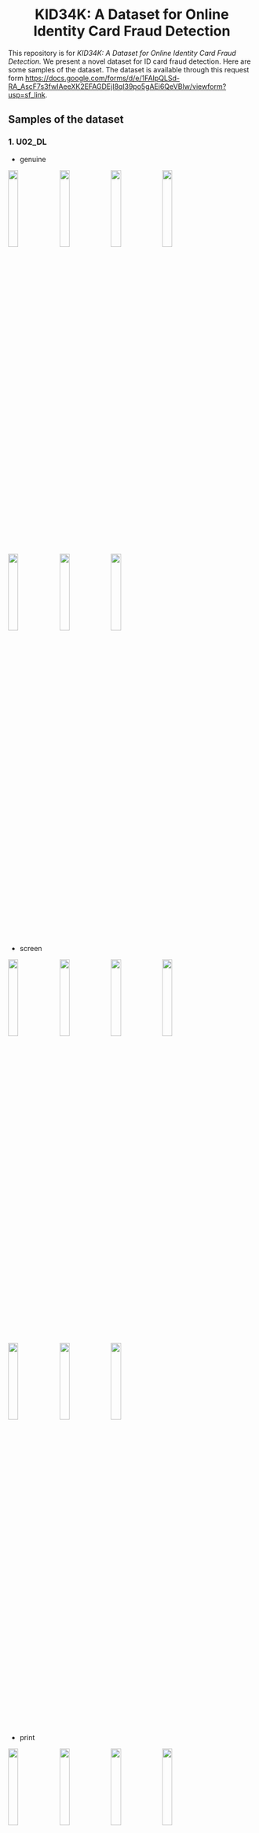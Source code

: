 
# <div align=center> KID34K: A Dataset for Online Identity Card Fraud Detection </div>

This repository is for *KID34K: A Dataset for Online Identity Card Fraud Detection.*
We present a novel dataset for ID card fraud detection.
Here are some samples of the dataset. 
The dataset is available through this request form https://docs.google.com/forms/d/e/1FAIpQLSd-RA_AscF7s3fwIAeeXK2EFAGDEjI8ql39po5gAEi6QeVBIw/viewform?usp=sf_link.


## Samples of the dataset

### 1. U02_DL
   - genuine
<img src="https://github.com/DASH-Lab/idcard_fraud_detection/assets/79193743/fe8df053-6827-4592-a72f-b9561bdabd56" width=20% height = 20%>
<img src="https://github.com/DASH-Lab/idcard_fraud_detection/assets/79193743/16872bab-ba73-4a7d-aa05-b139a9542c58" width=20% height = 20%>
<img src="https://github.com/DASH-Lab/idcard_fraud_detection/assets/79193743/bd715665-439e-4347-96fa-0827e6860ec4" width=20% height = 20%>
<img src="https://github.com/DASH-Lab/idcard_fraud_detection/assets/79193743/d47add44-70c3-46ef-b575-acbbac9159d2" width=20% height = 20%>
<img src="https://github.com/DASH-Lab/idcard_fraud_detection/assets/79193743/83b3c495-56b4-4e48-b9dd-3ef8733dbb46" width=20% height = 20%>
<img src="https://github.com/DASH-Lab/idcard_fraud_detection/assets/79193743/dbedca3b-3c28-4ddc-aede-b238ca0b1b69" width=20% height = 20%>
<img src="https://github.com/DASH-Lab/idcard_fraud_detection/assets/79193743/a105ac1d-b727-4889-adb1-f00a5cb11f57" width=20% height = 20%>

   - screen
<img src="https://github.com/DASH-Lab/idcard_fraud_detection/assets/79193743/fbec2fd1-f0f6-48be-aabb-aa17ad7d2d20" width=20% height = 20%>
<img src="https://github.com/DASH-Lab/idcard_fraud_detection/assets/79193743/7ade96ed-5bb8-41fc-8a54-2f73b4ac071c" width=20% height = 20%>
<img src="https://github.com/DASH-Lab/idcard_fraud_detection/assets/79193743/e466a539-2df4-4075-8a87-d2423070cb13" width=20% height = 20%>
<img src="https://github.com/DASH-Lab/idcard_fraud_detection/assets/79193743/3faf654d-b12b-47de-b56a-d05e72ac4c8c" width=20% height = 20%>
<img src="https://github.com/DASH-Lab/idcard_fraud_detection/assets/79193743/5f52de45-1188-4253-afde-e3c852d37aca" width=20% height = 20%>
<img src="https://github.com/DASH-Lab/idcard_fraud_detection/assets/79193743/a0dbecf0-29b2-41cb-879b-32498f0a7c43" width=20% height = 20%>
<img src="https://github.com/DASH-Lab/idcard_fraud_detection/assets/79193743/cc0c9058-c881-4168-9737-d08d9fed9d1b" width=20% height = 20%>

   - print  
<img src="https://github.com/DASH-Lab/idcard_fraud_detection/assets/79193743/139b3cad-2a04-45fb-a3b3-2fe07e8050f4" width=20% height = 20%>
<img src="https://github.com/DASH-Lab/idcard_fraud_detection/assets/79193743/f5364004-4a79-4f74-bf15-67fcf1ace25d" width=20% height = 20%>
<img src="https://github.com/DASH-Lab/idcard_fraud_detection/assets/79193743/cbf1ed73-ec2f-4a14-974b-58d0777def10" width=20% height = 20%>
<img src="https://github.com/DASH-Lab/idcard_fraud_detection/assets/79193743/52f159de-81b3-474d-846d-8e2e1e3b9ebc" width=20% height = 20%>
<img src="https://github.com/DASH-Lab/idcard_fraud_detection/assets/79193743/b7bc8677-dee7-4293-a6f2-8259763807bb" width=20% height = 20%>
<img src="https://github.com/DASH-Lab/idcard_fraud_detection/assets/79193743/6751f3b8-2779-4586-94d2-4a989ffc8a58" width=20% height = 20%>
<img src="https://github.com/DASH-Lab/idcard_fraud_detection/assets/79193743/b2cc3968-15ca-4e04-a22b-648fda1d84fa" width=20% height = 20%>

___

### 2. U07_DL
   - genuine
<img src="https://github.com/DASH-Lab/idcard_fraud_detection/assets/79193743/6929fd4b-8dd7-4597-9057-3a701a3a8670" width=20% height = 20%>
<img src="https://github.com/DASH-Lab/idcard_fraud_detection/assets/79193743/0ec2d4a7-0a35-4372-96a1-31607a14ad95" width=20% height = 20%>
<img src="https://github.com/DASH-Lab/idcard_fraud_detection/assets/79193743/6b7a696c-8d6f-4da0-a0d8-763a183918f2" width=20% height = 20%>
<img src="https://github.com/DASH-Lab/idcard_fraud_detection/assets/79193743/7e59443a-03fc-4be2-8fa0-e42801990d92" width=20% height = 20%>
<img src="https://github.com/DASH-Lab/idcard_fraud_detection/assets/79193743/560f0979-22df-46f8-a26d-6fa0f9163bab" width=20% height = 20%>
<img src="https://github.com/DASH-Lab/idcard_fraud_detection/assets/79193743/62975747-ed48-40ae-84b9-7f4bc46202cb" width=20% height = 20%>
<img src="https://github.com/DASH-Lab/idcard_fraud_detection/assets/79193743/7df02b89-c0b2-45b8-a66e-ed426f0e4d56" width=20% height = 20%>

   - screen
<img src="https://github.com/DASH-Lab/idcard_fraud_detection/assets/79193743/fcfebe18-42fc-4ef8-b8a9-433a8f3f65c0" width=20% height = 20%>
<img src="https://github.com/DASH-Lab/idcard_fraud_detection/assets/79193743/feab942d-b21f-4652-ab8b-c97af189c6a7" width=20% height = 20%>
<img src="https://github.com/DASH-Lab/idcard_fraud_detection/assets/79193743/5563c509-7797-4b3b-bd91-0566efc9caa0" width=20% height = 20%>
<img src="https://github.com/DASH-Lab/idcard_fraud_detection/assets/79193743/d53158da-196c-495a-b15f-10bb43751dfa" width=20% height = 20%>
<img src="https://github.com/DASH-Lab/idcard_fraud_detection/assets/79193743/c7cc1e20-a63b-42be-b46d-a93c7b71d23a" width=20% height = 20%>
<img src="https://github.com/DASH-Lab/idcard_fraud_detection/assets/79193743/1449e397-f989-41de-936c-cf92ab518695" width=20% height = 20%>
<img src="https://github.com/DASH-Lab/idcard_fraud_detection/assets/79193743/e36fd44e-2cd0-40c7-8f61-2e05cee3ce61" width=20% height = 20%>


   - print
<img src="https://github.com/DASH-Lab/idcard_fraud_detection/assets/79193743/1cf10324-7cdf-4043-b21c-e8cea34c9505" width=20% height = 20%>
<img src="https://github.com/DASH-Lab/idcard_fraud_detection/assets/79193743/0a66699e-507f-4694-996e-dd1d3606e10a" width=20% height = 20%>
<img src="https://github.com/DASH-Lab/idcard_fraud_detection/assets/79193743/d0b9dcf6-d45b-4ffc-b740-661bd0f906ff" width=20% height = 20%>
<img src="https://github.com/DASH-Lab/idcard_fraud_detection/assets/79193743/b5c46f5b-c884-4142-b88e-2a791f18d6f0" width=20% height = 20%>
<img src="https://github.com/DASH-Lab/idcard_fraud_detection/assets/79193743/81b9e223-4e65-4895-ab78-0f9fed622140" width=20% height = 20%>
<img src="https://github.com/DASH-Lab/idcard_fraud_detection/assets/79193743/efec01c0-26a6-420c-b9c7-80da47f5ed71" width=20% height = 20%>
<img src="https://github.com/DASH-Lab/idcard_fraud_detection/assets/79193743/d1fd6edf-ca84-44ce-871a-f6b101d495f3" width=20% height = 20%>

___

### 3. U07_ID
   - genuine
<img src="https://github.com/DASH-Lab/idcard_fraud_detection/assets/79193743/93f8f10b-f9bb-4fac-937f-3c4099f2562d" width=20% height = 20%>
<img src="https://github.com/DASH-Lab/idcard_fraud_detection/assets/79193743/1baa949b-d541-484a-87c2-8f9b6b3c72a5" width=20% height = 20%>
<img src="https://github.com/DASH-Lab/idcard_fraud_detection/assets/79193743/ea121f1e-c4e6-41f8-8f50-8f536800c9ed" width=20% height = 20%>
<img src="https://github.com/DASH-Lab/idcard_fraud_detection/assets/79193743/af7705ef-f45a-4497-a358-fa4f025c04d1" width=20% height = 20%>
<img src="https://github.com/DASH-Lab/idcard_fraud_detection/assets/79193743/52d440f0-425e-4d9e-b204-f205045b64dc" width=20% height = 20%>
<img src="https://github.com/DASH-Lab/idcard_fraud_detection/assets/79193743/eed28f0c-f6a8-49cc-b70c-cdcc4e8115c4" width=20% height = 20%>
<img src="https://github.com/DASH-Lab/idcard_fraud_detection/assets/79193743/1e91cfea-6820-45b9-9dab-6e7f0b152d4e" width=20% height = 20%>

   - screen
<img src="https://github.com/DASH-Lab/idcard_fraud_detection/assets/79193743/a4ff9b19-95bf-41d3-aef9-56fdcabfaeee" width=20% height = 20%>
<img src="https://github.com/DASH-Lab/idcard_fraud_detection/assets/79193743/88f4ca0e-dc1b-4a52-aa02-de725cfc3975" width=20% height = 20%>
<img src="https://github.com/DASH-Lab/idcard_fraud_detection/assets/79193743/00ca4eb6-9929-4868-8a6d-da7adcdaf688" width=20% height = 20%>
<img src="https://github.com/DASH-Lab/idcard_fraud_detection/assets/79193743/99bf1d72-8563-4eb3-9bd1-e949832b3f1b" width=20% height = 20%>
<img src="https://github.com/DASH-Lab/idcard_fraud_detection/assets/79193743/5d0e2094-f648-49e8-93da-d80e815f1eae" width=20% height = 20%>
<img src="https://github.com/DASH-Lab/idcard_fraud_detection/assets/79193743/a30b8515-f367-4938-b13b-4a3a8d07a923" width=20% height = 20%>
<img src="https://github.com/DASH-Lab/idcard_fraud_detection/assets/79193743/c5b51c00-bf8d-4e6e-80d7-40ef61f5ec54" width=20% height = 20%>

   - print
<img src="https://github.com/DASH-Lab/idcard_fraud_detection/assets/79193743/120b7eb7-bf8d-475a-871a-c7b14e53ecf9" width=20% height = 20%>
<img src="https://github.com/DASH-Lab/idcard_fraud_detection/assets/79193743/214195c0-e98a-4b36-9fe5-a8fc5a365322" width=20% height = 20%>
<img src="https://github.com/DASH-Lab/idcard_fraud_detection/assets/79193743/a9b7b30d-adb6-4078-bb75-5925333c073a" width=20% height = 20%>
<img src="https://github.com/DASH-Lab/idcard_fraud_detection/assets/79193743/60bb6e15-1853-4655-8a8e-c4827f38658c" width=20% height = 20%>
<img src="https://github.com/DASH-Lab/idcard_fraud_detection/assets/79193743/78ef12c1-a12f-4441-ae4e-05e861f8d01d" width=20% height = 20%>
<img src="https://github.com/DASH-Lab/idcard_fraud_detection/assets/79193743/6ae94f68-3ef4-455a-85eb-15f49699e33d" width=20% height = 20%>
<img src="https://github.com/DASH-Lab/idcard_fraud_detection/assets/79193743/e51c0fbe-a307-4cbd-a07e-e00c30c9bb1e" width=20% height = 20%>

___

### 4. U12_DL
   - genuine
<img src="https://github.com/DASH-Lab/idcard_fraud_detection/assets/79193743/c391b0e9-b130-465a-9039-9d95154b6d2a" width=20% height = 20%>
<img src="https://github.com/DASH-Lab/idcard_fraud_detection/assets/79193743/ecfe2e1b-8fc9-4e77-b4f8-a5fdcbd1d90f" width=20% height = 20%>
<img src="https://github.com/DASH-Lab/idcard_fraud_detection/assets/79193743/09e13cc2-ef8b-41bf-abbe-ebbbcbbac2d1" width=20% height = 20%>
<img src="https://github.com/DASH-Lab/idcard_fraud_detection/assets/79193743/4cd025a7-7515-45fa-8016-e8264e15d239" width=20% height = 20%>
<img src="https://github.com/DASH-Lab/idcard_fraud_detection/assets/79193743/fae5ca07-6361-4a40-9bf9-f19cfcab29f4" width=20% height = 20%>
<img src="https://github.com/DASH-Lab/idcard_fraud_detection/assets/79193743/74703a62-4fa2-4650-b6dc-ae3087a81c8c" width=20% height = 20%>
<img src="https://github.com/DASH-Lab/idcard_fraud_detection/assets/79193743/9f5adc7a-2179-4278-9ecf-9a3029c8249c" width=20% height = 20%>

   - screen
<img src="https://github.com/DASH-Lab/idcard_fraud_detection/assets/79193743/a848f92d-9f0a-4c69-be7e-974d55fde802" width=20% height = 20%>
<img src="https://github.com/DASH-Lab/idcard_fraud_detection/assets/79193743/6e0cca19-6329-481e-a55f-aa67222d0548" width=20% height = 20%>
<img src="https://github.com/DASH-Lab/idcard_fraud_detection/assets/79193743/d902f5b9-3a9f-442d-a1db-ec38da78d1e3" width=20% height = 20%>
<img src="https://github.com/DASH-Lab/idcard_fraud_detection/assets/79193743/a6f29477-f41e-496c-9c9d-01839be260e8" width=20% height = 20%>
<img src="https://github.com/DASH-Lab/idcard_fraud_detection/assets/79193743/dab8e657-63a3-4bad-b05f-ac456cdfa454" width=20% height = 20%>
<img src="https://github.com/DASH-Lab/idcard_fraud_detection/assets/79193743/f82e6430-8a44-43b9-b8e8-2be9321420de" width=20% height = 20%>
<img src="https://github.com/DASH-Lab/idcard_fraud_detection/assets/79193743/89cd1dcb-978d-4aed-9939-58a671a19408" width=20% height = 20%>

   - print
<img src="https://github.com/DASH-Lab/idcard_fraud_detection/assets/79193743/315471e6-146b-4e9b-8af2-f28878947ed4" width=20% height = 20%>
<img src="https://github.com/DASH-Lab/idcard_fraud_detection/assets/79193743/9f5823b3-e0ef-47f0-a691-0bb143969d7d" width=20% height = 20%>
<img src="https://github.com/DASH-Lab/idcard_fraud_detection/assets/79193743/945de30c-b348-44c0-9693-1954c1f28852" width=20% height = 20%>
<img src="https://github.com/DASH-Lab/idcard_fraud_detection/assets/79193743/af5fd8c0-5213-4fb2-8f99-23f0db44301c" width=20% height = 20%>
<img src="https://github.com/DASH-Lab/idcard_fraud_detection/assets/79193743/d41ad388-8462-442b-b0e0-7d4de9fba76e" width=20% height = 20%>
<img src="https://github.com/DASH-Lab/idcard_fraud_detection/assets/79193743/31347166-2f85-43e3-ac1f-ec07b47f7c71" width=20% height = 20%>
<img src="https://github.com/DASH-Lab/idcard_fraud_detection/assets/79193743/3e50fc5d-5ba7-4372-99c3-52f1ecc0c3a0" width=20% height = 20%>

___

### 5. U12_ID
   - genuine
<img src="https://github.com/DASH-Lab/idcard_fraud_detection/assets/79193743/584accc9-49d7-46d0-93f9-ce0f8a418d48" width=20% height = 20%>
<img src="https://github.com/DASH-Lab/idcard_fraud_detection/assets/79193743/e6a4f94e-4b56-4c81-b303-7edd69903c30" width=20% height = 20%>
<img src="https://github.com/DASH-Lab/idcard_fraud_detection/assets/79193743/fbefca95-1048-4d0f-aa7e-75a7e6991af3" width=20% height = 20%>
<img src="https://github.com/DASH-Lab/idcard_fraud_detection/assets/79193743/52bc6675-94bd-4016-ab04-9a5c1a308606" width=20% height = 20%>
<img src="https://github.com/DASH-Lab/idcard_fraud_detection/assets/79193743/ebaf5f22-49f3-421d-8699-c04178ba2a43" width=20% height = 20%>
<img src="https://github.com/DASH-Lab/idcard_fraud_detection/assets/79193743/26c8416b-6b48-4b2b-91bc-8d83f0b64091" width=20% height = 20%>
<img src="https://github.com/DASH-Lab/idcard_fraud_detection/assets/79193743/bc6603ca-f2ef-41e5-92a9-bec56a5c3d75" width=20% height = 20%>

   - screen
<img src="https://github.com/DASH-Lab/idcard_fraud_detection/assets/79193743/9c0a5904-2cf2-4dfa-866e-1699b6c253b1" width=20% height = 20%>
<img src="https://github.com/DASH-Lab/idcard_fraud_detection/assets/79193743/f287ae6f-5a4e-40ad-a29a-d0e42384f050" width=20% height = 20%>
<img src="https://github.com/DASH-Lab/idcard_fraud_detection/assets/79193743/a6965033-62d5-4f4c-9208-3241dfb62f86" width=20% height = 20%>
<img src="https://github.com/DASH-Lab/idcard_fraud_detection/assets/79193743/62c14458-c0f8-4e38-a17b-a6b97039b6ed" width=20% height = 20%>
<img src="https://github.com/DASH-Lab/idcard_fraud_detection/assets/79193743/f43a5d22-c75c-4ccb-bbae-a32ac8b51c12" width=20% height = 20%>
<img src="https://github.com/DASH-Lab/idcard_fraud_detection/assets/79193743/ed46bebf-b253-4bea-8a51-e4c7e994fa80" width=20% height = 20%>
<img src="https://github.com/DASH-Lab/idcard_fraud_detection/assets/79193743/538c9376-d71b-4113-8719-70c85fd49999" width=20% height = 20%>

   - print
<img src="https://github.com/DASH-Lab/idcard_fraud_detection/assets/79193743/87f5ed16-0459-44ea-a284-3299dac6e80b" width=20% height = 20%>
<img src="https://github.com/DASH-Lab/idcard_fraud_detection/assets/79193743/ffaad3f6-2ecf-4d81-b342-794706b1c916" width=20% height = 20%>
<img src="https://github.com/DASH-Lab/idcard_fraud_detection/assets/79193743/0202ece5-502a-4fcf-a104-a672e148e0f7" width=20% height = 20%>
<img src="https://github.com/DASH-Lab/idcard_fraud_detection/assets/79193743/d5eeb922-77f9-4e17-bfbc-b8bc775a8153" width=20% height = 20%>
<img src="https://github.com/DASH-Lab/idcard_fraud_detection/assets/79193743/973ac313-5301-44e8-ba5d-4f531b7bf796" width=20% height = 20%>
<img src="https://github.com/DASH-Lab/idcard_fraud_detection/assets/79193743/4335f665-0705-45b6-80a5-db088be6c298" width=20% height = 20%>
<img src="https://github.com/DASH-Lab/idcard_fraud_detection/assets/79193743/8f24217c-bed8-4709-8839-46cb3581dd06" width=20% height = 20%>









